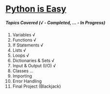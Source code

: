# [Python is Easy](https://www.pirple.com/courses/python-is-easy)

##### Topics Covered (√ - Completed, … - In Progress)

1. Variables √
2. Functions √
3. If Statements √
4. Lists √
5. Loops √
6. Dictionaries & Sets √
7. Input & Output (I/O) √
8. Classes …
9. Importing
10. Error Handling
11. Final Project (Blackjack)
